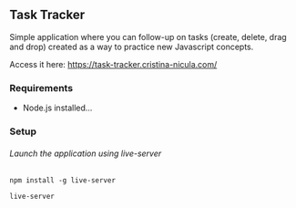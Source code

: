 ## Task Tracker

Simple application where you can follow-up on tasks (create, delete, drag and drop) created as a way to practice new Javascript concepts.

Access it here: https://task-tracker.cristina-nicula.com/

### Requirements

* Node.js installed...

### Setup

###### Launch the application using live-server

```
npm install -g live-server
```
```
live-server
```

